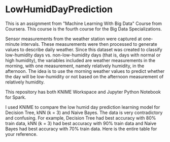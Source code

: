 # LowHumidDayPrediction
This is an assignment from "Machine Learning With Big Data" Course from Coursera. This course is the fourth course for the Big Data Specializations.

Sensor measurements from the weather station were captured at one-minute intervals. These measurements were then processed to generate values to describe daily weather. Since this dataset was created to classify low-humidity days vs. non-low-humidity days (that is, days with normal or high humidity), the variables included are weather measurements in the morning, with one measurement, namely relatively humidity, in the afternoon. The idea is to use the morning weather values to predict whether the day will be low-humidity or not based on the afternoon measurement of relatively humidity.

This repository has both KNIME Workspace and Jupyter Python Notebook for Spark.

I used KNIME to compare the low humid day prediction learning model for Decision Tree, kNN (k = 3) and Naive Bayes. The data is very contradictory and confusing. For example, Decision Tree had best accuracy with 80% train data, kNN (k = 3) had best accuracy with 90% train data and Naive Bayes had best accuracy with 70% train data.
Here is the entire table for your reference.
